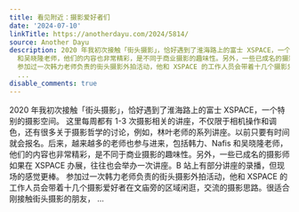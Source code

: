 ```yaml
---
title: 看见附近：摄影爱好者们
date: '2024-07-10'
linkTitle: https://anotherdayu.com/2024/5814/
source: Another Dayu
description: 2020 年我初次接触「街头摄影」，恰好遇到了淮海路上的富士 XSPACE，一个特别的摄影空间。 这里每周都有 1-3 次摄影相关的讲座，不仅限于相机操作和调色，还有很多关于摄影哲学的讨论，例如，林叶老师的系列讲座。以前只要有时间就会报名。后来，越来越多的老师也参与进来，包括韩力、Nafis
  和吴晓隆老师，他们的内容也非常精彩，是不同于商业摄影的趣味性。另外，一些已成名的摄影师如果在 XSPACE 办展，往往也会举办一次讲座。B 站上有部分讲座的录播，但现场的感觉更棒。
  参加过一次韩力老师负责的街头摄影外拍活动，他和 XSPACE 的工作人员会带着十几个摄影爱好者在文庙旁的区域闲逛，交流的摄影思路。很适合刚接触街头摄影的朋友，
  ...
disable_comments: true
---
```

2020 年我初次接触「街头摄影」，恰好遇到了淮海路上的富士 XSPACE，一个特别的摄影空间。 这里每周都有 1-3 次摄影相关的讲座，不仅限于相机操作和调色，还有很多关于摄影哲学的讨论，例如，林叶老师的系列讲座。以前只要有时间就会报名。后来，越来越多的老师也参与进来，包括韩力、Nafis 和吴晓隆老师，他们的内容也非常精彩，是不同于商业摄影的趣味性。另外，一些已成名的摄影师如果在 XSPACE 办展，往往也会举办一次讲座。B 站上有部分讲座的录播，但现场的感觉更棒。 参加过一次韩力老师负责的街头摄影外拍活动，他和 XSPACE 的工作人员会带着十几个摄影爱好者在文庙旁的区域闲逛，交流的摄影思路。很适合刚接触街头摄影的朋友， ...